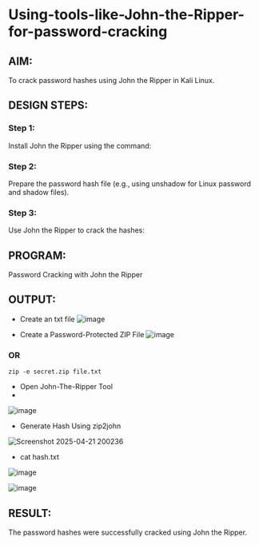 # Using-tools-like-John-the-Ripper-for-password-cracking
## AIM:
To crack password hashes using John the Ripper in Kali Linux.

## DESIGN STEPS:
### Step 1:
Install John the Ripper using the command:

### Step 2:
Prepare the password hash file (e.g., using unshadow for Linux password and shadow files).


### Step 3:
Use John the Ripper to crack the hashes:

## PROGRAM:
Password Cracking with John the Ripper

## OUTPUT:
- Create an txt file 
![image](https://github.com/user-attachments/assets/e7328b13-1938-444d-bb77-6be3377f430e)

-  Create a Password-Protected ZIP File 
![image](https://github.com/user-attachments/assets/46f87c52-2b2c-48a3-916f-aaaa53cc687d)

### OR
```
zip -e secret.zip file.txt
```

- Open John-The-Ripper Tool
- 
![image](https://github.com/user-attachments/assets/fae39a60-9f20-474e-b7a1-9132d5d1d88a)


- Generate Hash Using zip2john
 
![Screenshot 2025-04-21 200236](https://github.com/user-attachments/assets/2a9a53f8-f51e-462c-979e-6d346b720280)

- cat hash.txt

![image](https://github.com/user-attachments/assets/18aa5639-556a-4a63-b983-7e6d674aac6b)

![image](https://github.com/user-attachments/assets/10c4fe4f-e04d-4d44-829d-036cf0d7f34f)


## RESULT:
The password hashes were successfully cracked using John the Ripper.
